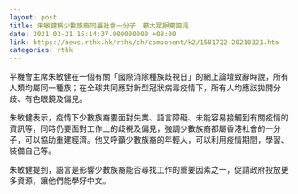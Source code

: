 ```yaml
---
layout: post
title: 朱敏健稱少數族裔同屬社會一分子　籲大眾摒棄偏見
date: 2021-03-21 15:14:37.000000000 +08:00
link: https://news.rthk.hk/rthk/ch/component/k2/1581722-20210321.htm
categories: rthk
---
```


平機會主席朱敏健在一個有關「國際消除種族歧視日」的網上論壇致辭時說，所有人類均屬同一種族；在全球共同應對新型冠狀病毒疫情下，所有人均應該拋開分歧、有色眼鏡及偏見。

朱敏健表示，疫情下少數族裔要面對失業、語言障礙、未能容易接觸到有關疫情的資訊等，同時仍要面對工作上的歧視及偏見，強調少數族裔都屬香港社會的一分子，可以協助重建經濟。他又呼籲少數族裔的年輕人，可以利用疫情期間，學習、裝備自己等。

朱敏健提到，語言是影響少數族裔能否尋找工作的重要因素之一，促請政府投放更多資源，讓他們能學好中文。
